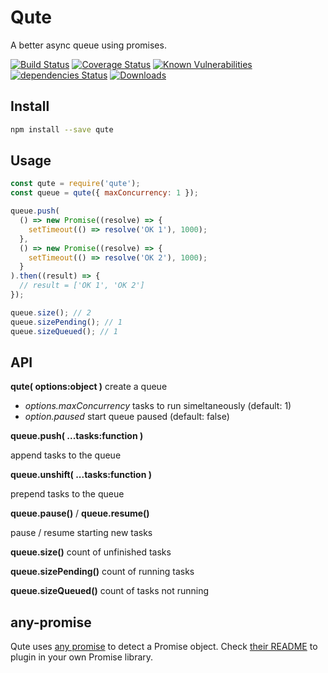 # Qute

A better async queue using promises.

[![Build Status](https://travis-ci.org/Moeriki/node-qute.svg?branch=master)](https://travis-ci.org/Moeriki/node-qute) [![Coverage Status](https://coveralls.io/repos/github/Moeriki/node-qute/badge.svg?branch=master)](https://coveralls.io/github/Moeriki/node-qute?branch=master) [![Known Vulnerabilities](https://snyk.io/test/github/moeriki/node-qute/badge.svg)](https://snyk.io/test/github/moeriki/node-qute) [![dependencies Status](https://david-dm.org/moeriki/node-qute/status.svg)](https://david-dm.org/moeriki/node-qute) [![Downloads](http://img.shields.io/npm/dm/qute.svg?style=flat)](https://www.npmjs.org/package/qute)

## Install

```sh
npm install --save qute
```

## Usage

```javascript
const qute = require('qute');
const queue = qute({ maxConcurrency: 1 });

queue.push(
  () => new Promise((resolve) => {
    setTimeout(() => resolve('OK 1'), 1000);
  },
  () => new Promise((resolve) => {
    setTimeout(() => resolve('OK 2'), 1000);
  }
).then((result) => {
  // result = ['OK 1', 'OK 2']
});

queue.size(); // 2
queue.sizePending(); // 1
queue.sizeQueued(); // 1

```

## API

**qute( options:object )** create a queue

* *options.maxConcurrency* tasks to run simeltaneously (default: 1)
* *option.paused* start queue paused (default: false)

**queue.push( ...tasks:function )**

append tasks to the queue

**queue.unshift( ...tasks:function )**

prepend tasks to the queue

**queue.pause()** / **queue.resume()**

pause / resume starting new tasks

**queue.size()** count of unfinished tasks

**queue.sizePending()** count of running tasks

**queue.sizeQueued()** count of tasks not running

## any-promise

Qute uses [any promise](https://github.com/kevinbeaty/any-promise) to detect a Promise object. Check [their README](https://github.com/kevinbeaty/any-promise#any-promise) to plugin in your own Promise library.
